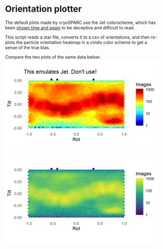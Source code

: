 # Orientation plotter

The default plots made by cryoSPARC use the Jet colorscheme, which
has been [shown time and again](https://bids.github.io/colormap/) to be
deceptive and difficult to read.

This script reads a star file, converts it to a csv of orientations, and
then re-plots the particle orientation heatmap in a viridis color scheme to get
a sense of the true bias.

Compare the two plots of the same data below:
![Emulated jet color scheme](jet_heatmap.png)
![Viridis color scheme](log_heatmap.png)
